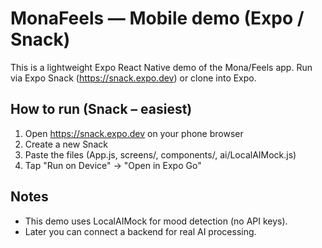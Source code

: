 # MonaFeels — Mobile demo (Expo / Snack)

This is a lightweight Expo React Native demo of the Mona/Feels app.
Run via Expo Snack (https://snack.expo.dev) or clone into Expo.

## How to run (Snack – easiest)
1. Open https://snack.expo.dev on your phone browser
2. Create a new Snack
3. Paste the files (App.js, screens/, components/, ai/LocalAIMock.js)
4. Tap "Run on Device" -> "Open in Expo Go"

## Notes
- This demo uses LocalAIMock for mood detection (no API keys).
- Later you can connect a backend for real AI processing.
